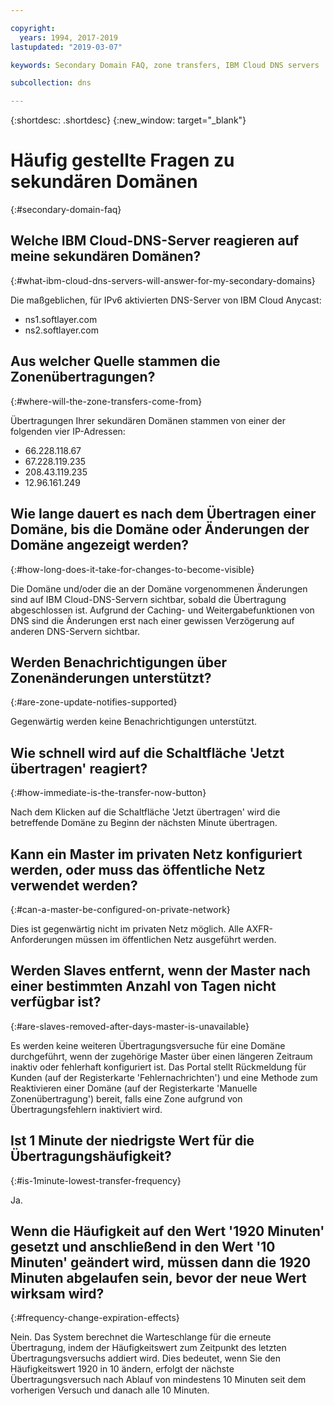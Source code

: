 ```yaml
---

copyright:
  years: 1994, 2017-2019
lastupdated: "2019-03-07"

keywords: Secondary Domain FAQ, zone transfers, IBM Cloud DNS servers

subcollection: dns

---
```


{:shortdesc: .shortdesc}
{:new_window: target="_blank"}

# Häufig gestellte Fragen zu sekundären Domänen
{:#secondary-domain-faq}

## Welche IBM Cloud-DNS-Server reagieren auf meine sekundären Domänen?
{:#what-ibm-cloud-dns-servers-will-answer-for-my-secondary-domains}

Die maßgeblichen, für IPv6 aktivierten DNS-Server von IBM Cloud Anycast:

 * ns1.softlayer.com
 * ns2.softlayer.com

## Aus welcher Quelle stammen die Zonenübertragungen?
{:#where-will-the-zone-transfers-come-from}

Übertragungen Ihrer sekundären Domänen stammen von einer der folgenden vier IP-Adressen:

  * 66.228.118.67
  * 67.228.119.235
  * 208.43.119.235
  * 12.96.161.249

## Wie lange dauert es nach dem Übertragen einer Domäne, bis die Domäne oder Änderungen der Domäne angezeigt werden?
{:#how-long-does-it-take-for-changes-to-become-visible}

Die Domäne und/oder die an der Domäne vorgenommenen Änderungen sind auf IBM Cloud-DNS-Servern sichtbar, sobald die Übertragung abgeschlossen ist. Aufgrund der Caching- und Weitergabefunktionen von DNS sind die Änderungen erst nach einer gewissen Verzögerung auf anderen DNS-Servern sichtbar.  

## Werden Benachrichtigungen über Zonenänderungen unterstützt?
{:#are-zone-update-notifies-supported}

Gegenwärtig werden keine Benachrichtigungen unterstützt.

## Wie schnell wird auf die Schaltfläche 'Jetzt übertragen' reagiert?
{:#how-immediate-is-the-transfer-now-button}

Nach dem Klicken auf die Schaltfläche 'Jetzt übertragen' wird die betreffende Domäne zu Beginn der nächsten Minute übertragen.

## Kann ein Master im privaten Netz konfiguriert werden, oder muss das öffentliche Netz verwendet werden?
{:#can-a-master-be-configured-on-private-network}

Dies ist gegenwärtig nicht im privaten Netz möglich. Alle AXFR-Anforderungen müssen im öffentlichen Netz ausgeführt werden.

## Werden Slaves entfernt, wenn der Master nach einer bestimmten Anzahl von Tagen nicht verfügbar ist?
{:#are-slaves-removed-after-days-master-is-unavailable}

Es werden keine weiteren Übertragungsversuche für eine Domäne durchgeführt, wenn der zugehörige Master über einen längeren Zeitraum inaktiv oder fehlerhaft konfiguriert ist.  Das Portal stellt Rückmeldung für Kunden (auf der Registerkarte 'Fehlernachrichten') und eine Methode zum Reaktivieren einer Domäne (auf der Registerkarte 'Manuelle Zonenübertragung') bereit, falls eine Zone aufgrund von Übertragungsfehlern inaktiviert wird.

## Ist 1 Minute der niedrigste Wert für die Übertragungshäufigkeit?
{:#is-1minute-lowest-transfer-frequency}

Ja.

## Wenn die Häufigkeit auf den Wert '1920 Minuten' gesetzt und anschließend in den Wert '10 Minuten' geändert wird, müssen dann die 1920 Minuten abgelaufen sein, bevor der neue Wert wirksam wird?
{:#frequency-change-expiration-effects}

Nein. Das System berechnet die Warteschlange für die erneute Übertragung, indem der Häufigkeitswert zum Zeitpunkt des letzten Übertragungsversuchs addiert wird.  Dies bedeutet, wenn Sie den Häufigkeitswert 1920 in 10 ändern, erfolgt der nächste Übertragungsversuch nach Ablauf von mindestens 10 Minuten seit dem vorherigen Versuch und danach alle 10 Minuten.
